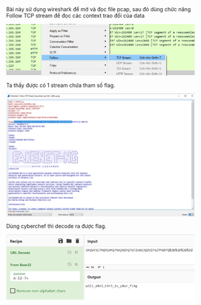Bài này sử dụng wireshark để mở và đọc file pcap, sau đó dùng chức năng Follow TCP stream để đọc các context trao đổi của data

![tcp stream](./traffic/tcp.png "tcp stream")

Ta thấy được có 1 stream chứa tham số flag.

![traffic](./traffic/solve.png "flag")

Dùng cyberchef thì decode ra được flag.

![flag](./traffic/flag.png "flag")
